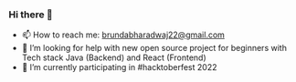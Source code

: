 ### Hi there 👋
- 📫 How to reach me: brundabharadwaj22@gmail.com
- 🤔 I’m looking for help with new open source project for beginners with Tech stack Java (Backend) and React (Frontend)
- 🔭 I’m currently participating in #hacktoberfest 2022
<!--
**brundabharadwaj/brundabharadwaj** is a ✨ _special_ ✨ repository because its `README.md` (this file) appears on your GitHub profile.

Here are some ideas to get you started:

- 🔭 I’m currently working on ...
- 🌱 I’m currently learning ...
- 👯 I’m looking to collaborate on ...
- 🤔 I’m looking for help with ...
- 💬 Ask me about ...
- 📫 How to reach me: ...
- 😄 Pronouns: ...
- ⚡ Fun fact: ...
-->
